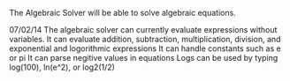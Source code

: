 The Algebraic Solver will be able to solve algebraic equations.

07/02/14
The algebraic solver can currently evaluate expressions without variables.
It can evaluate addition, subtraction, multiplication, division, and exponential and logorithmic expressions
It can handle constants such as e or pi
It can parse negitive values in equations
Logs can be used by typing log(100), ln(e^2), or log2(1/2)